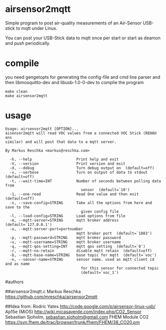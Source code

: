 # airsensor2mqtt

Simple program to post air-quality measurements of an Air-Sensor USB-stick to mqtt under Linux.

You can post your USB-Stick data to mqtt once per start or start as deamon and push periodically.

# compile

you need gengetopts for generating the config-file and cmd line parser and then libmosquitto-dev and libusb-1.0-0-dev to complie the program

```
make clean
make airsensor2mqtt
```

# usage

```
Usage: airsensor2mqtt [OPTION]...
aisensor2mqtt will read VOC values from a connected VOC Stick (REHAU ans
similar) and will post that data to a mqtt server.

By Markus Reschka <markus@reschka.com>

  -h, --help                    Print help and exit
  -V, --version                 Print version and exit
  -d, --debug                   Turn debug output on  (default=off)
  -v, --verbose                 Turn on output of data to stdout  (default=off)
  -t, --wait-time=INT           Number of seconds between polling data from
                                  sensor  (default=`10')
  -1, --one-read                Read One value and then exit  (default=off)
  -s, --save-config=STRING      Take all the options from here and save to the
                                  given config file
  -l, --load-config=STRING      Load options from file
  -m, --mqtt-server=STRING      mqtt broker address  (default=`127.0.0.1')
  -o, --mqtt-server-port=portnumber
                                mqtt broker port  (default=`1883')
  -p, --mqtt-password=STRING    mqtt broker password
  -u, --mqtt-username=STRING    mqtt broker username
  -q, --mqtt-qos-setting=INT    mqtt qos setting  (default=`0')
  -r, --mqtt-no-retain          disable mqtt retain  (default=off)
  -b, --mqtt-base-name=STRING   base topic for mqtt  (default=`voc')
  -n, --sensor-name=STRING      sensor name. used as mqtt client id and as name
                                  for this sensor for connected topic
                                  (default=`voc_1')

```

#authors

##airsensor2mqtt.c
Markus Reschka https://github.com/mreschka/airsensor2mqtt

##Idea from:
        Rodric Yates http://code.google.com/p/airsensor-linux-usb/
        Ap15e (MiOS) http://wiki.micasaverde.com/index.php/CO2_Sensor
        Sebastian Sjoholm, sebastian.sjoholm@gmail.com
        FHEM Module CO2 https://svn.fhem.de/trac/browser/trunk/fhem/FHEM/38_CO20.pm
